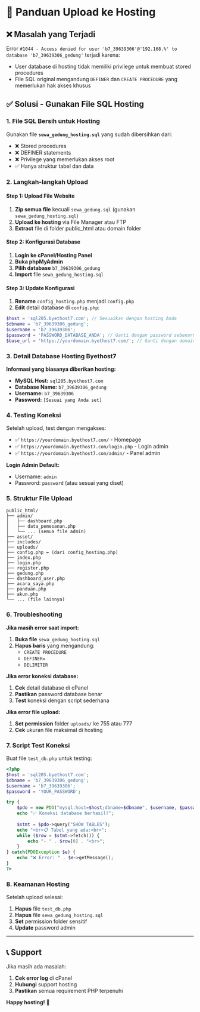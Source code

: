 # 🚀 Panduan Upload ke Hosting

## ❌ Masalah yang Terjadi
Error `#1044 - Access denied for user 'b7_39639306'@'192.168.%' to database 'b7_39639306_gedung'` terjadi karena:
- User database di hosting tidak memiliki privilege untuk membuat stored procedures
- File SQL original mengandung `DEFINER` dan `CREATE PROCEDURE` yang memerlukan hak akses khusus

## ✅ Solusi - Gunakan File SQL Hosting

### 1. File SQL Bersih untuk Hosting
Gunakan file **`sewa_gedung_hosting.sql`** yang sudah dibersihkan dari:
- ❌ Stored procedures
- ❌ DEFINER statements  
- ❌ Privilege yang memerlukan akses root
- ✅ Hanya struktur tabel dan data

### 2. Langkah-langkah Upload

#### Step 1: Upload File Website
1. **Zip semua file** kecuali `sewa_gedung.sql` (gunakan `sewa_gedung_hosting.sql`)
2. **Upload ke hosting** via File Manager atau FTP
3. **Extract** file di folder public_html atau domain folder

#### Step 2: Konfigurasi Database
1. **Login ke cPanel/Hosting Panel**
2. **Buka phpMyAdmin**
3. **Pilih database** `b7_39639306_gedung`
4. **Import** file `sewa_gedung_hosting.sql`

#### Step 3: Update Konfigurasi
1. **Rename** `config_hosting.php` menjadi `config.php`
2. **Edit** detail database di `config.php`:

```php
$host = 'sql205.byethost7.com'; // Sesuaikan dengan hosting Anda
$dbname = 'b7_39639306_gedung'; 
$username = 'b7_39639306';
$password = 'PASSWORD_DATABASE_ANDA'; // Ganti dengan password sebenarnya
$base_url = 'https://yourdomain.byethost7.com/'; // Ganti dengan domain Anda
```

### 3. Detail Database Hosting Byethost7

**Informasi yang biasanya diberikan hosting:**
- **MySQL Host:** `sql205.byethost7.com`
- **Database Name:** `b7_39639306_gedung`
- **Username:** `b7_39639306`
- **Password:** `[Sesuai yang Anda set]`

### 4. Testing Koneksi

Setelah upload, test dengan mengakses:
- ✅ `https://yourdomain.byethost7.com/` - Homepage
- ✅ `https://yourdomain.byethost7.com/login.php` - Login admin
- ✅ `https://yourdomain.byethost7.com/admin/` - Panel admin

**Login Admin Default:**
- Username: `admin`
- Password: `password` (atau sesuai yang diset)

### 5. Struktur File Upload

```
public_html/
├── admin/
│   ├── dashboard.php
│   ├── data_pemesanan.php
│   └── ... (semua file admin)
├── asset/
├── includes/
├── uploads/
├── config.php ← (dari config_hosting.php)
├── index.php
├── login.php
├── register.php
├── gedung.php
├── dashboard_user.php
├── acara_saya.php
├── panduan.php
├── akun.php
└── ... (file lainnya)
```

### 6. Troubleshooting

**Jika masih error saat import:**
1. **Buka file** `sewa_gedung_hosting.sql`
2. **Hapus baris** yang mengandung:
   - `CREATE PROCEDURE`
   - `DEFINER=`
   - `DELIMITER`

**Jika error koneksi database:**
1. **Cek** detail database di cPanel
2. **Pastikan** password database benar
3. **Test** koneksi dengan script sederhana

**Jika error file upload:**
1. **Set permission** folder `uploads/` ke 755 atau 777
2. **Cek** ukuran file maksimal di hosting

### 7. Script Test Koneksi

Buat file `test_db.php` untuk testing:

```php
<?php
$host = 'sql205.byethost7.com';
$dbname = 'b7_39639306_gedung';
$username = 'b7_39639306';
$password = 'YOUR_PASSWORD';

try {
    $pdo = new PDO("mysql:host=$host;dbname=$dbname", $username, $password);
    echo "✅ Koneksi database berhasil!";
    
    $stmt = $pdo->query("SHOW TABLES");
    echo "<br>📋 Tabel yang ada:<br>";
    while ($row = $stmt->fetch()) {
        echo "- " . $row[0] . "<br>";
    }
} catch(PDOException $e) {
    echo "❌ Error: " . $e->getMessage();
}
?>
```

### 8. Keamanan Hosting

Setelah upload selesai:
1. **Hapus** file `test_db.php`
2. **Hapus** file `sewa_gedung_hosting.sql`
3. **Set** permission folder sensitif
4. **Update** password admin

---

## 📞 Support

Jika masih ada masalah:
1. **Cek error log** di cPanel
2. **Hubungi** support hosting
3. **Pastikan** semua requirement PHP terpenuhi

**Happy hosting! 🎉**
